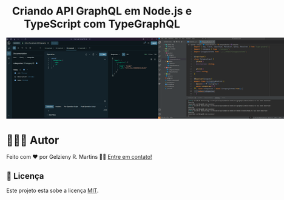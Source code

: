 <h1 align="center">Criando API GraphQL em Node.js e TypeScript com TypeGraphQL</h1>

<p align="center" style="display: flex; align-items: flex-start; ">
  <img alt="Tela mongodb" title="#TelaMongo" src="./.github/img/image.png" width="400px">

  <img alt="Cadastrar Category" title="#CadastrarCategory" src="./.github/img/vscode.png" width="400px">
</p>

# 🧑🏻‍💻 Autor

Feito com ❤️ por Gelzieny R. Martins 👋🏽 [Entre em contato!](https://www.linkedin.com/in/gelzieny-r-martins-180551106/)

## 📝 Licença

Este projeto esta sobe a licença [MIT](./LICENSE).
